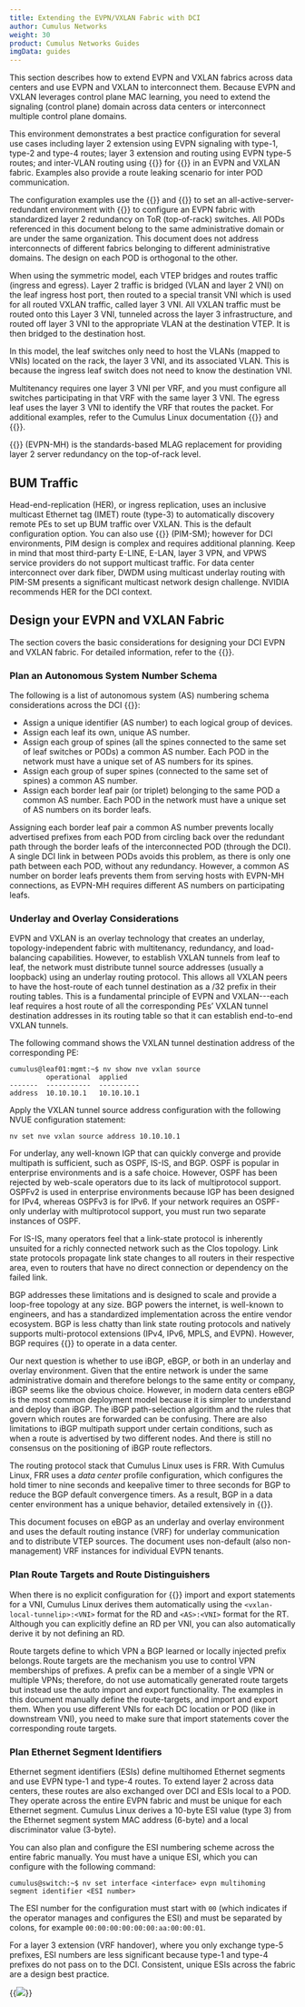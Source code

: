 ```yaml
---
title: Extending the EVPN/VXLAN Fabric with DCI
author: Cumulus Networks
weight: 30
product: Cumulus Networks Guides
imgData: guides
---
```


This section describes how to extend EVPN and VXLAN fabrics across data centers and use EVPN and VXLAN to interconnect them. Because EVPN and VXLAN leverages control plane MAC learning, you need to extend the signaling (control plane) domain across data centers or interconnect multiple control plane domains.

This environment demonstrates a best practice configuration for several use cases including layer 2 extension using EVPN signaling with type-1, type-2 and type-4 routes; layer 3 extension and routing using EVPN type-5 routes; and inter-VLAN routing using {{<exlink url="https://docs.nvidia.com/networking-ethernet-software/cumulus-linux/Network-Virtualization/Ethernet-Virtual-Private-Network-EVPN/Inter-subnet-Routing/" text="EVPN symmetric routing">}} for {{<exlink url="https://docs.nvidia.com/networking-ethernet-software/guides/EVPN-Network-Reference/EVPN-Deployment-Scenarios/#distributed-routing" text="distributed routing">}} in an EVPN and VXLAN fabric. Examples also provide a route leaking scenario for inter POD communication.

The configuration examples use the {{<exlink url="https://docs.nvidia.com/networking-ethernet-software/cumulus-linux/System-Configuration/NVIDIA-User-Experience-NVUE/NVUE-Object-Model/" text="NVUE Object Model">}} and {{<exlink url="https://docs.nvidia.com/networking-ethernet-software/cumulus-linux/System-Configuration/NVIDIA-User-Experience-NVUE/NVUE-CLI/" text="NVUE CLI">}} to set an all-active-server-redundant environment with {{<exlink url="https://docs.nvidia.com/networking-ethernet-software/cumulus-linux/Network-Virtualization/Ethernet-Virtual-Private-Network-EVPN/EVPN-Multihoming/" text="EVPN multihoming">}} to configure an EVPN fabric with standardized layer 2 redundancy on ToR (top-of-rack) switches. All PODs referenced in this document belong to the same administrative domain or are under the same organization. This document does not address interconnects of different fabrics belonging to different administrative domains. The design on each POD is orthogonal to the other.  

When using the symmetric model, each VTEP bridges and routes traffic (ingress and egress). Layer 2 traffic is bridged (VLAN and layer 2 VNI) on the leaf ingress host port, then routed to a special transit VNI which is used for all routed VXLAN traffic, called layer 3 VNI. All VXLAN traffic must be routed onto this Layer 3 VNI, tunneled across the layer 3 infrastructure, and routed off layer 3 VNI to the appropriate VLAN at the destination VTEP. It is then bridged to the destination host.

In this model, the leaf switches only need to host the VLANs (mapped to VNIs) located on the rack, the layer 3 VNI, and its associated VLAN. This is because the ingress leaf switch does not need to know the destination VNI.

Multitenancy requires one layer 3 VNI per VRF, and you must configure all switches participating in that VRF with the same layer 3 VNI. The egress leaf uses the layer 3 VNI to identify the VRF that routes the packet. For additional examples, refer to the Cumulus Linux documentation {{<exlink url="https://docs.nvidia.com/networking-ethernet-software/cumulus-linux/Network-Virtualization/Ethernet-Virtual-Private-Network-EVPN/Inter-subnet-Routing/" text="Cumulus Linux documentation">}} and {{<exlink url="https://developer.nvidia.com/blog/looking-behind-the-curtain-of-evpn-traffic-flows/" text="EVPN traffic flows in a virtualized environment">}}.

{{<exlink url="https://docs.nvidia.com/networking-ethernet-software/cumulus-linux-54/Network-Virtualization/Ethernet-Virtual-Private-Network-EVPN/EVPN-Multihoming/" text="EVPN multihoming">}} (EVPN-MH) is the standards-based MLAG replacement for providing layer 2 server redundancy on the top-of-rack level.

## BUM Traffic

Head-end-replication (HER), or ingress replication, uses an inclusive multicast Ethernet tag (IMET) route (type-3) to automatically discovery remote PEs to set up BUM traffic over VXLAN. This is the default configuration option. You can also use {{<exlink url="https://docs.nvidia.com/networking-ethernet-software/cumulus-linux/Layer-3/Protocol-Independent-Multicast-PIM/" text="Protocol-Independent Multicast Sparse Mode">}} (PIM-SM); however for DCI environments, PIM design is complex and requires additional planning. Keep in mind that most third-party E-LINE, E-LAN, layer 3 VPN, and VPWS service providers do not support multicast traffic. For data center interconnect over dark fiber, DWDM using multicast underlay routing with PIM-SM presents a significant multicast network design challenge. NVIDIA recommends HER for the DCI context.

## Design your EVPN and VXLAN Fabric

The section covers the basic considerations for designing your DCI EVPN and VXLAN fabric. For detailed information, refer to the {{<exlink url="https://docs.nvidia.com/networking-ethernet-software/guides/EVPN-Network-Reference/" text="Cumulus Linux VXLAN and EVPN Network Reference Design Guide">}}.

### Plan an Autonomous System Number Schema

The following is a list of autonomous system (AS) numbering schema considerations across the DCI {{<exlink url="https://docs.nvidia.com/networking-ethernet-software/guides/EVPN-Network-Reference/Data-Center-Networking-Concepts/#ethernet-virtual-private-network" text="EVPN fabric">}}: 

- Assign a unique identifier (AS number) to each logical group of devices.
- Assign each leaf its own, unique AS number.
- Assign each group of spines (all the spines connected to the same set of leaf switches or PODs) a common AS number. Each POD in the network must have a unique set of AS numbers for its spines.
- Assign each group of super spines (connected to the same set of spines) a common AS number.
- Assign each border leaf pair (or triplet) belonging to the same POD a common AS number. Each POD in the network must have a unique set of AS numbers on its border leafs.  

Assigning each border leaf pair a common AS number prevents locally advertised prefixes from each POD from circling back over the redundant path through the border leafs of the interconnected POD (through the DCI). A single DCI link in between PODs avoids this problem, as there is only one path between each POD, without any redundancy. However, a common AS number on border leafs prevents them from serving hosts with EVPN-MH connections, as EVPN-MH requires different AS numbers on participating leafs.

### Underlay and Overlay Considerations

EVPN and VXLAN is an overlay technology that creates an underlay, topology-independent fabric with multitenancy, redundancy, and load-balancing capabilities. However, to establish VXLAN tunnels from leaf to leaf, the network must distribute tunnel source addresses (usually a loopback) using an underlay routing protocol. This allows all VXLAN peers to have the host-route of each tunnel destination as a /32 prefix in their routing tables. This is a fundamental principle of EVPN and VXLAN---each leaf requires a host route of all the corresponding PEs’ VXLAN tunnel destination addresses in its routing table so that it can establish end-to-end VXLAN tunnels.

The following command shows the VXLAN tunnel destination address of the corresponding PE:

```
cumulus@leaf01:mgmt:~$ nv show nve vxlan source 
         operational  applied 
-------  -----------  ---------- 
address  10.10.10.1   10.10.10.1    
```

Apply the VXLAN tunnel source address configuration with the following NVUE configuration statement:

```
nv set nve vxlan source address 10.10.10.1 
```

For underlay, any well-known IGP that can quickly converge and provide multipath is sufficient, such as OSPF, IS-IS, and BGP. OSPF is popular in enterprise environments and is a safe choice. However, OSPF has been rejected by web-scale operators due to its lack of multiprotocol support. OSPFv2 is used in enterprise environments because IGP has been designed for IPv4, whereas OSPFv3 is for IPv6. If your network requires an OSPF-only underlay with multiprotocol support, you must run two separate instances of OSPF.

For IS-IS, many operators feel that a link-state protocol is inherently unsuited for a richly connected network such as the Clos topology. Link state protocols propagate link state changes to all routers in their respective area, even to routers that have no direct connection or dependency on the failed link.  

BGP addresses these limitations and is designed to scale and provide a loop-free topology at any size. BGP powers the internet, is well-known to engineers, and has a standardized implementation across the entire vendor ecosystem. BGP is less chatty than link state routing protocols and natively supports multi-protocol extensions (IPv4, IPv6, MPLS, and EVPN). However, BGP requires {{<exlink url="https://www.rfc-editor.org/rfc/rfc7938" text="a few modifications">}} to operate in a data center.

Our next question is whether to use iBGP, eBGP, or both in an underlay and overlay environment. Given that the entire network is under the same administrative domain and therefore belongs to the same entity or company, iBGP seems like the obvious choice. However, in modern data centers eBGP is the most common deployment model because it is simpler to understand and deploy than iBGP. The iBGP path-selection algorithm and the rules that govern which routes are forwarded can be confusing. There are also limitations to iBGP multipath support under certain conditions, such as when a route is advertised by two different nodes. And there is still no consensus on the positioning of iBGP route reflectors.  

The routing protocol stack that Cumulus Linux uses is FRR. With Cumulus Linux, FRR uses a *data center* profile configuration, which configures the hold timer to nine seconds and keepalive timer to three seconds for BGP to reduce the BGP default convergence timers. As a result, BGP in a data center environment has a unique behavior, detailed extensively in {{<exlink url="https://www.nvidia.com/en-us/networking/border-gateway-protocol/" text="BGP in the Data Center">}}.

This document focuses on eBGP as an underlay and overlay environment and uses the default routing instance (VRF) for underlay communication and to distribute VTEP sources. The document uses non-default (also non-management) VRF instances for individual EVPN tenants.  

### Plan Route Targets and Route Distinguishers

When there is no explicit configuration for {{<exlink url="https://docs.nvidia.com/networking-ethernet-software/cumulus-linux/Network-Virtualization/Ethernet-Virtual-Private-Network-EVPN/EVPN-Enhancements/#define-rds-and-rts" text="RD and RT">}} import and export statements for a VNI, Cumulus Linux derives them automatically using the `<vxlan-local-tunnelip>:<VNI>` format for the RD and `<AS>:<VNI>` format for the RT. Although you can explicitly define an RD per VNI, you can also automatically derive it by not defining an RD.  

Route targets define to which VPN a BGP learned or locally injected prefix belongs. Route targets are the mechanism you use to control VPN memberships of prefixes. A prefix can be a member of a single VPN or multiple VPNs; therefore, do not use automatically generated route targets but instead use the auto import and export functionality. The examples in this document manually define the route-targets, and import and export them. When you use different VNIs for each DC location or POD (like in downstream VNI), you need to make sure that import statements cover the corresponding route targets.

### Plan Ethernet Segment Identifiers

Ethernet segment identifiers (ESIs) define multihomed Ethernet segments and use EVPN type-1 and type-4 routes. To extend layer 2 across data centers, these routes are also exchanged over DCI and ESIs local to a POD. They operate across the entire EVPN fabric and must be unique for each Ethernet segment. Cumulus Linux derives a 10-byte ESI value (type 3) from the Ethernet segment system MAC address (6-byte) and a local discriminator value (3-byte).  

You can also plan and configure the ESI numbering scheme across the entire fabric manually. You must have a unique ESI, which you can configure with the following command:

```
cumulus@switch:~$ nv set interface <interface> evpn multihoming segment identifier <ESI number> 
```

The ESI number for the configuration must start with `00` (which indicates if the operator manages and configures the ESI) and must be separated by colons, for example `00:00:00:00:00:00:aa:00:00:01`.

For a layer 3 extension (VRF handover), where you only exchange type-5 prefixes, ESI numbers are less significant because type-1 and type-4 prefixes do not pass on to the DCI. Consistent, unique ESIs across the fabric are a design best practice.

{{<img src="/images/guides/evpn-ebgp.png">}}